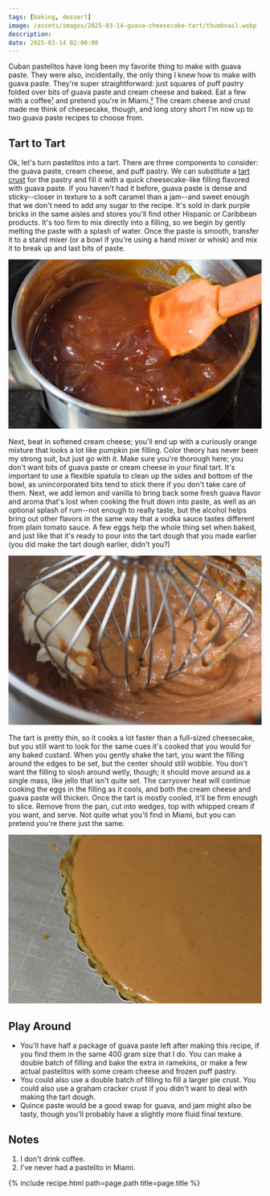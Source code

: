 ```yaml
---
tags: [baking, dessert]
image: /assets/images/2025-03-14-guava-cheesecake-tart/thumbnail.webp
description:
date: 2025-03-14 02:00:00
---
```


Cuban pastelitos have long been my favorite thing to make with guava paste. They were also, incidentally, the only thing I knew how to make with guava paste. They're super straightforward: just squares of puff pastry folded over bits of guava paste and cream cheese and baked. Eat a few with a coffee[¹](#notes) and pretend you're in Miami.[²](#notes) The cream cheese and crust made me think of cheesecake, though, and long story short I'm now up to two guava paste recipes to choose from. 

## Tart to Tart

Ok, let's turn pastelitos into a tart. There are three components to consider: the guava paste, cream cheese, and puff pastry. We can substitute a [tart crust](/_site/recipes/tart-dough.html) for the pastry and fill it with a quick cheesecake-like filling flavored with guava paste. If you haven't had it before, guava paste is dense and sticky--closer in texture to a soft caramel than a jam--and sweet enough that we don't need to add any sugar to the recipe. It's sold in dark purple bricks in the same aisles and stores you'll find other Hispanic or Caribbean products. It's too firm to mix directly into a filling, so we begin by gently melting the paste with a splash of water. Once the paste is smooth, transfer it to a stand mixer (or a bowl if you're using a hand mixer or whisk) and mix it to break up and last bits of paste.

![Melted guava paste](/assets/images/2025-03-14-guava-cheesecake-tart/paste.webp)

Next, beat in softened cream cheese; you'll end up with a curiously orange mixture that looks a lot like pumpkin pie filling. Color theory has never been my strong suit, but just go with it. Make sure you're thorough here; you don't want bits of guava paste or cream cheese in your final tart. It's important to use a flexible spatula to clean up the sides and bottom of the bowl, as unincorporated bits tend to stick there if you don't take care of them. Next, we add lemon and vanilla to bring back some fresh guava flavor and aroma that's lost when cooking the fruit down into paste, as well as an optional splash of rum--not enough to really taste, but the alcohol helps bring out other flavors in the same way that a vodka sauce tastes different from plain tomato sauce. A few eggs help the whole thing set when baked, and just like that it's ready to pour into the tart dough that you made earlier (you did make the tart dough earlier, didn't you?)

![Adding cream cheese](/assets/images/2025-03-14-guava-cheesecake-tart/whisk.webp)

The tart is pretty thin, so it cooks a lot faster than a full-sized cheesecake, but you still want to look for the same cues it's cooked that you would for any baked custard. When you gently shake the tart, you want the filling around the edges to be set, but the center should still wobble. You don't want the filling to slosh around wetly, though; it should move around as a single mass, like jello that isn't quite set. The carryover heat will continue cooking the eggs in the filling as it cools, and both the cream cheese and guava paste will thicken. Once the tart is mostly cooled, it'll be firm enough to slice. Remove from the pan, cut into wedges, top with whipped cream if you want, and serve. Not quite what you'll find in Miami, but you can pretend you're there just the same.

![Raw tart](/assets/images/2025-03-14-guava-cheesecake-tart/raw.webp)

## Play Around

- You'll have half a package of guava paste left after making this recipe, if you find them in the same 400 gram size that I do. You can make a double batch of filling and bake the extra in ramekins, or make a few actual pastelitos with some cream cheese and frozen puff pastry.
- You could also use a double batch of filling to fill a larger pie crust. You could also use a graham cracker crust if you didn't want to deal with making the tart dough.
- Quince paste would be a good swap for guava, and jam might also be tasty, though you'll probably have a slightly more fluid final texture.

## Notes

1. I don't drink coffee.
2. I've never had a pastelito in Miami.

{% include recipe.html path=page.path title=page.title %}
